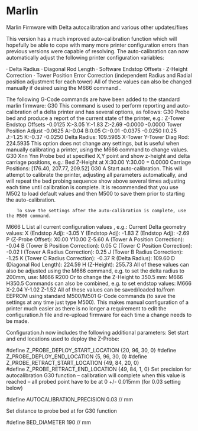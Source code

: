 Marlin
======

Marlin Firmware with Delta autocalibration and various other updates/fixes

This version has a much improved auto-calibration function which will hopefully be able to cope with many more printer configuration errors than previous versions were capable of resolving.
The auto-calibration can now automatically adjust the following printer configuration variables:

·	Delta Radius
·	Diagonal Rod Length
·	Software Endstop Offsets
·	Z-Height Correction
·	Tower Position Error Correction (independent Radius and Radial position adjustment for each tower)
All of these values can also be changed manually if desired using the M666 command .

The following G-Code commands are have been added to the standard marlin firmware:
G30	This command is used to perform reporting and auto-calibration of a delta printer and has several options, as follows:
G30	Probe bed and produce a report of the current state of the printer, e.g.:
Z-Tower		Endstop Offsets
	-0.0125			X:-3.05 Y:-1.83 Z:-2.69
-0.0000		-0.0000		Tower Position Adjust
	-0.0625			A:-0.04 B:0.05 C:-0.01
-0.0375		-0.0250		I:0.25 J:-1.25 K:-0.37
	-0.0250			Delta Radius: 109.5965
X-Tower	Y-Tower	Diag Rod: 224.5935
This option does not change any settings, but is useful when manually calibrating a printer, using the M666 command to change values.
G30 Xnn Ynn	Probe bed at specified X,Y point and show z-height and delta carriage positions, e.g.:
Bed Z-Height at X:30.00 Y:30.00 = 0.0000
Carriage Positions: [176.40, 207.77, 209.52]
G30 A	Start auto-calibration. This will attempt to calibrate the printer,  adjusting all 
	parameters automatically, and will repeat the bed probing sequence show above 
	several times adjusting each time until calibration is complete. 
	It is recommended that you use M502 to load default values and then M500 to save 
	them prior to starting the auto-calibration.

     	To save the settings after the auto-calibration is complete, use the M500 command.
M666 L		List all current configuration values , e.g.:
Current Delta geometry values:
X (Endstop Adj): -3.05
Y (Endstop Adj): -1.83
Z (Endstop Adj): -2.69
P (Z-Probe Offset): X0.00 Y10.00 Z-5.60
A (Tower A Position Correction): -0.04
B (Tower B Position Correction): 0.05
C (Tower C Position Correction): -0.02
I (Tower A Radius Correction): 0.25
J (Tower B Radius Correction): -1.25
K (Tower C Radius Correction): -0.37
R (Delta Radius): 109.60
D (Diagonal Rod Length): 224.59
H (Z-Height): 255.73
All of these values can also be adjusted using the M666 command, e.g. to set the delta radius to 200mm, use:
M666 R200
Or to change the Z-Height to 350.5 mm:
M666 H350.5
Commands can also be combined, e.g. to set endstop values:
M666 X-2.04 Y-1.02 Z-1.52
All of these values can be saved/loaded to/from EEPROM using standard M500/M501 G-Code commands (to save the settings at any time just type M500). This makes manual configuration of a printer much easier as there is no longer a requirement to edit the configuration.h file and re-upload firmware for each time a change needs to be made.

Configuration.h  now includes the following additional parameters:
Set start and end locations used to deploy the Z-Probe:

#define Z_PROBE_DEPLOY_START_LOCATION {20, 96, 30, 0}
#define Z_PROBE_DEPLOY_END_LOCATION {5, 96, 30, 0}
#define Z_PROBE_RETRACT_START_LOCATION {49, 84, 20, 0}         
#define Z_PROBE_RETRACT_END_LOCATION {49, 84, 1, 0}
Set precision for autocalibration G30 function – calibration will complete when this value is reached – all probed point have to be at 0 +/- 0.015mm (for 0.03 setting below)

#define AUTOCALIBRATION_PRECISION 0.03 // mm  

Set distance to probe bed at for G30 function
 
#define BED_DIAMETER 190 // mm
           
